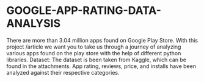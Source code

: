 # GOOGLE-APP-RATING-DATA-ANALYSIS
There are more than 3.04 million apps found on Google Play Store. With this project /article we want you to take us through a journey of analyzing various apps found on the play store with the help of different python libraries. Dataset: The dataset is been taken from Kaggle, which can be found in the attachments.  App rating, reviews, price, and installs have been analyzed against their respective categories.

